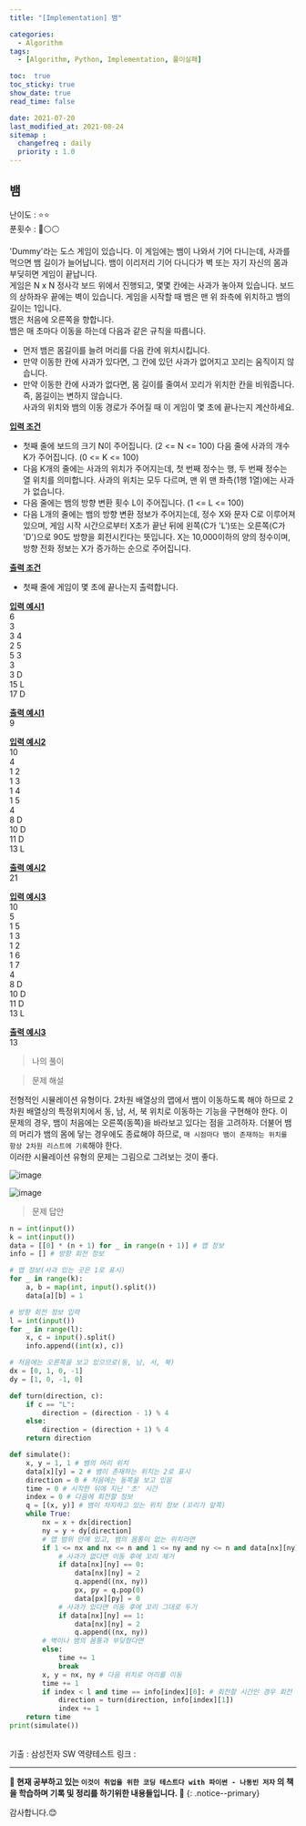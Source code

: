 ```yaml
---
title: "[Implementation] 뱀"

categories:
  - Algorithm
tags:
  - [Algorithm, Python, Implementation, 풀이실패]

toc:  true
toc_sticky: true
show_date: true
read_time: false

date: 2021-07-20
last_modified_at: 2021-08-24
sitemap :
  changefreq : daily
  priority : 1.0
---
```


## 뱀  

난이도 : ⭐⭐  
푼횟수 : 🔴⚪⚪  

'Dummy'라는 도스 게임이 있습니다. 이 게임에는 뱀이 나와서 기어 다니는데, 사과를 먹으면 뱀 길이가 늘어납니다. 뱀이 이리저리 기어 다니다가 벽 또는 자기 자신의 몸과 부딪히면 게임이 끝납니다.  
게임은 N x N 정사각 보드 위에서 진행되고, 몇몇 칸에는 사과가 놓아져 있습니다. 보드의 상하좌우 끝에는 벽이 있습니다. 게임을 시작할 때 뱀은 맨 위 좌측에 위치하고 뱀의 길이는 1입니다.  
뱀은 처음에 오른쪽을 향합니다.  
뱀은 매 초마다 이동을 하는데 다음과 같은 규칙을 따릅니다.  
- 먼저 뱀은 몸길이를 늘려 머리를 다음 칸에 위치시킵니다.  
- 만약 이동한 칸에 사과가 있다면, 그 칸에 있던 사과가 없어지고 꼬리는 움직이지 않습니다.  
- 만약 이동한 칸에 사과가 없다면, 몸 길이를 줄여서 꼬리가 위치한 칸을 비워줍니다. 즉, 몸길이는 변하지 않습니다.  
사과의 위치와 뱀의 이동 경로가 주어질 때 이 게임이 몇 초에 끝나는지 계산하세요.  

**<u>입력 조건</u>**  
- 첫째 줄에 보드의 크기 N이 주어집니다. (2 <= N <= 100) 다음 줄에 사과의 개수 K가 주어집니다. (0 <= K <= 100)  
- 다음 K개의 줄에는 사과의 위치가 주어지는데, 첫 번째 정수는 행, 두 번째 정수는 열 위치를 의미합니다. 사과의 위치는 모두 다르며, 맨 위 맨 좌측(1행 1열)에는 사과가 없습니다.  
- 다음 줄에는 뱀의 방향 변환 횟수 L이 주어집니다. (1 <= L <= 100)  
- 다음 L개의 줄에는 뱀의 방향 변환 정보가 주어지는데, 정수 X와 문자 C로 이루어져 있으며, 게임 시작 시간으로부터 X초가 끝난 뒤에 왼쪽(C가 'L')또는 오른쪽(C가 'D')으로 90도 방향을 회전시킨다는 뜻입니다. X는 10,000이하의 양의 정수이며, 방향 전화 정보는 X가 증가하는 순으로 주어집니다.  

**<u>출력 조건</u>**  
- 첫째 줄에 게임이 몇 초에 끝나는지 출력합니다.  

**<u>입력 예시1</u>**  
6  
3  
3 4  
2 5  
5 3  
3  
3 D  
15 L  
17 D  

**<u>출력 예시1</u>**  
9  

**<u>입력 예시2</u>**  
10  
4  
1 2  
1 3  
1 4  
1 5  
4  
8 D  
10 D  
11 D  
13 L  

**<u>출력 예시2</u>**  
21  

**<u>입력 예시3</u>**  
10  
5  
1 5  
1 3  
1 2  
1 6  
1 7  
4  
8 D  
10 D  
11 D  
13 L  

**<u>출력 예시3</u>**  
13  

> 나의 풀이  

> 문제 해설  

전형적인 시뮬레이션 유형이다. 2차원 배열상의 맵에서 뱀이 이동하도록 해야 하므로 2차원 배열상의 특정위치에서 동, 남, 서, 북 위치로 이동하는 기능을 구현해야 한다. 이 문제의 경우, 뱀이 처음에는 오른쪽(동쪽)을 바라보고 있다는 점을 고려하자. 더불어 뱀의 머리가 뱀의 몸에 닿는 경우에도 종료해야 하므로, `매 시점마다 뱀이 존재하는 위치를 항상 2차원 리스트에 기록`해야 한다.  
이러한 시뮬레이션 유형의 문제는 그림으로 그려보는 것이 좋다.  

![image](https://user-images.githubusercontent.com/37467408/130561447-645a9852-23ed-4d02-9f6c-e4165b78c94d.PNG)  

![image](https://user-images.githubusercontent.com/37467408/130561547-f848e9de-5150-4255-8e1e-367cc7c3f4b6.PNG)

> 문제 답안  

```python
n = int(input())
k = int(input())
data = [[0] * (n + 1) for _ in range(n + 1)] # 맵 정보
info = [] # 방향 회전 정보

# 맵 정보(사과 있는 곳은 1로 표시)
for _ in range(k):
    a, b = map(int, input().split())
    data[a][b] = 1

# 방향 회전 정보 입력
l = int(input())
for _ in range(l):
    x, c = input().split()
    info.append((int(x), c))

# 처음에는 오른쪽을 보고 있으므로(동, 남, 서, 북)
dx = [0, 1, 0, -1]
dy = [1, 0, -1, 0]

def turn(direction, c):
    if c == "L":
        direction = (direction - 1) % 4
    else:
        direction = (direction + 1) % 4
    return direction

def simulate():
    x, y = 1, 1 # 뱀의 머리 위치
    data[x][y] = 2 # 뱀이 존재하는 위치는 2로 표시
    direction = 0 # 처음에는 동쪽을 보고 있음
    time = 0 # 시작한 뒤에 지난 '초' 시간
    index = 0 # 다음에 회전할 정보
    q = [(x, y)] # 뱀이 차지하고 있는 위치 정보 (꼬리가 앞쪽)
    while True:
        nx = x + dx[direction]
        ny = y + dy[direction]
        # 맵 범위 안에 있고, 뱀의 몸통이 없는 위치라면
        if 1 <= nx and nx <= n and 1 <= ny and ny <= n and data[nx][ny] != 2:
            # 사과가 없다면 이동 후에 꼬리 제거
            if data[nx][ny] == 0:
                data[nx][ny] = 2
                q.append((nx, ny))
                px, py = q.pop(0)
                data[px][py] = 0
            # 사과가 있다면 이동 후에 꼬리 그대로 두기
            if data[nx][ny] == 1:
                data[nx][ny] = 2
                q.append((nx, ny))
        # 벽이나 뱀의 몸통과 부딪혔다면
        else:
            time += 1
            break
        x, y = nx, ny # 다음 위치로 머리를 이동
        time += 1
        if index < l and time == info[index][0]: # 회전할 시간인 경우 회전
            direction = turn(direction, info[index][1])
            index += 1
    return time
print(simulate())
```


<br>
기출 : 삼성전자 SW 역량테스트  
링크 : <https://www.acmicpc.net/problem/3190>  

---
**🐢 현재 공부하고 있는 `이것이 취업을 위한 코딩 테스트다 with 파이썬 - 나동빈 저자` 의 책을 학습하며 기록 및 정리를 하기위한 내용들입니다. 🐢**
{: .notice--primary}

감사합니다.😊
